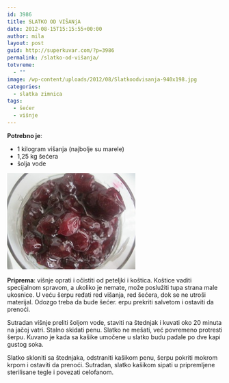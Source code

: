 ```yaml
---
id: 3986
title: SLATKO OD VIŠANjA
date: 2012-08-15T15:15:55+00:00
author: mila
layout: post
guid: http://superkuvar.com/?p=3986
permalink: /slatko-od-višanja/
totvreme:
  - ""
image: /wp-content/uploads/2012/08/Slatkoodvisanja-940x198.jpg
categories:
  - slatka zimnica
tags:
  - šećer
  - višnje
---
```

**Potrebno je**:

  * 1 kilogram višanja (najbolje su marele)
  * 1,25 kg šećera
  * šolja vode

<img class="alignnone size-medium wp-image-5836" src="/wp-content/uploads/2012/08/Slatkoodvisanja-300x225.jpg" alt="Slatkoodvisanja" width="300" height="225" /> 

**Priprema**: višnje oprati i očistiti od peteljki i koštica. Koštice vaditi specijalnom spravom, a ukoliko je nemate, može poslužiti tupa strana male ukosnice. U veću šerpu ređati red višanja, red šećera, dok se ne utroši materijal. Odozgo treba da bude šećer.  erpu prekriti salvetom i ostaviti da prenoći.

Sutradan višnje preliti šoljom vode, staviti na štednjak i kuvati oko 20 minuta na jačoj vatri. Stalno skidati penu. Slatko ne mešati, već povremeno protresti šerpu. Kuvano je kada sa kašike umočene u slatko budu padale po dve kapi gustog soka.

Slatko skloniti sa štednjaka, odstraniti kašikom penu, šerpu pokriti mokrom krpom i ostaviti da prenoći. Sutradan, slatko kašikom sipati u pripremljene sterilisane tegle i povezati celofanom.